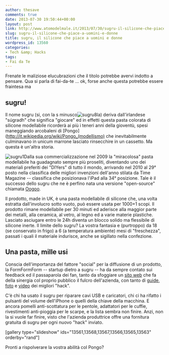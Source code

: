 ```yaml
---
author: thesave
comments: true
date: 2013-07-30 19:50:44+00:00
layout: post
link: http://www.atomodelmale.it/2013/07/30/sugru-il-silicone-che-piace-a-uomini-e-donne/
slug: sugru-il-silicone-che-piace-a-uomini-e-donne
title: sugru, il silicone che piace a uomini e donne
wordpress_id: 13560
categories:
- Tech &amp; Hacks
tags:
- Fai da Te
---
```


Frenate le maliziose elucubrazioni che il titolo potrebbe avervi indotto a pensare. Qua si parla di fai-da-te ... ok, forse anche questa potrebbe essere fraintesa ma


## sugru!


Il nome sugru (si, con la s minusco![sugru8](http://www.atomodelmale.it/wp-content/uploads/2013/07/sugru8-300x184.jpg)la) deriva dall'irlandese "súgradh" che significa "giocare" ed in effetti questa pasta colorata di silicone modellabile ricorderà ai più i teneri anni della gioventù, spesi maneggiando arcobaleni di [Pongo](http://it.wikipedia.org/wiki/Pongo_(modellismo) che inevitabilmente culminavano in unicum marrone lasciato rinsecchire in un cassetto. Ma questa è un'altra storia.

![sugru1](http://www.atomodelmale.it/wp-content/uploads/2013/07/sugru1-300x196.jpg)Dalla sua commercializzazione nel 2009 la "miracolosa" pasta modellabile ha guadagnato sempre più proseliti, diventando uno dei materiali preferiti dei "DIYers" di tutto il mondo, arrivando nel 2010 al 29° posto nella classifica delle migliori invenzioni dell'anno stilata da Time Magazine -- classifica che posizionava l'iPad alla 34° posizione. Tale è il successo dello sugru che ne è perfino nata una versione "open-source" chiamata [Oogoo](http://www.instructables.com/id/How-To-Make-Your-Own-Sugru-Substitute/).

Il prodotto, made in UK, è una pasta modellabile di silicone che, una volta estratta dall'involucro sotto vuoto, può essere usata per 1000+1 scopi. Il prodotto rimane modellabile per 30 minuti ed aderisce alla maggior parte dei metalli, alla ceramica, al vetro, al legno ed a varie materie plastiche. Lasciato asciugare entro le 24h diventa un blocco solido ma flessibile di silicone inerte. Il limite dello sugru? La vostra fantasia e (purtroppo) da 18 (se conservato in frigo) a 6 (a temperatura ambiente) mesi di "freschezza", passati i quali il materiale indurisce, anche se sigillato nella confezione.



## Una pasta, mille usi


Conscia dell'importanza del fattore "social" per la diffusione di un prodotto, la FormFormForm -- startup dietro a sugru -- ha da sempre contato sui feedback ed il passaparola dei fan, tanto da sfoggiare un [sito web](https://sugru.com/) che fa della sinergia col proprio pubblico il fulcro dell'azienda, con tanto di [guide](https://sugru.com/guides), [foto](https://sugru.com/gallery) e [video](https://sugru.com/videos) dei migliori "hack".

C'è chi ha usato il sugru per riparare cavi USB e caricatori, chi ci ha rifatto i pulsanti del volume dell'iPhone o quelli della chiave della macchina. E ancora pomelli anti-scottatura per le pentole, adattatori per le cuffie, rivestimenti anti-pioggia per le scarpe, e la lista sembra non finire. Anzi, non la si vuole far finire, visto che l'azienda produttrice offre una fornitura gratuita di sugru per ogni nuovo "hack" inviato.

[gallery type="slideshow" ids="13561,13568,13567,13566,13565,13563" orderby="rand"]

Pronti a rispolverare la vostra abilità col Pongo?
